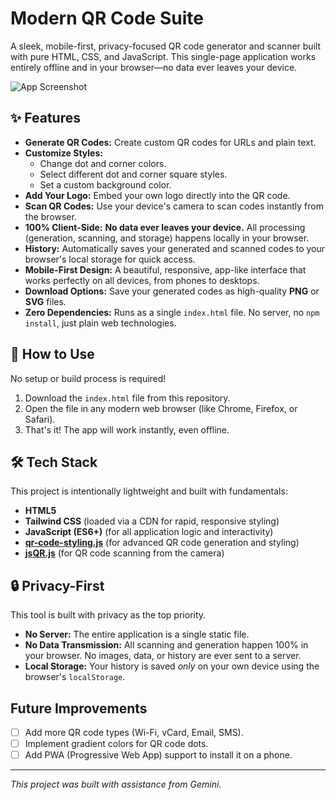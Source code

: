 # Modern QR Code Suite

A sleek, mobile-first, privacy-focused QR code generator and scanner built with pure HTML, CSS, and JavaScript. This single-page application works entirely offline and in your browser—no data ever leaves your device.

![App Screenshot](https://i.imgur.com/your-screenshot-url.png)


## ✨ Features

* **Generate QR Codes:** Create custom QR codes for URLs and plain text.
* **Customize Styles:**
    * Change dot and corner colors.
    * Select different dot and corner square styles.
    * Set a custom background color.
* **Add Your Logo:** Embed your own logo directly into the QR code.
* **Scan QR Codes:** Use your device's camera to scan codes instantly from the browser.
* **100% Client-Side:** **No data ever leaves your device.** All processing (generation, scanning, and storage) happens locally in your browser.
* **History:** Automatically saves your generated and scanned codes to your browser's local storage for quick access.
* **Mobile-First Design:** A beautiful, responsive, app-like interface that works perfectly on all devices, from phones to desktops.
* **Download Options:** Save your generated codes as high-quality **PNG** or **SVG** files.
* **Zero Dependencies:** Runs as a single `index.html` file. No server, no `npm install`, just plain web technologies.

## 🚀 How to Use

No setup or build process is required!

1.  Download the `index.html` file from this repository.
2.  Open the file in any modern web browser (like Chrome, Firefox, or Safari).
3.  That's it! The app will work instantly, even offline.

## 🛠️ Tech Stack

This project is intentionally lightweight and built with fundamentals:

* **HTML5**
* **Tailwind CSS** (loaded via a CDN for rapid, responsive styling)
* **JavaScript (ES6+)** (for all application logic and interactivity)
* **[qr-code-styling.js](https://github.com/kozakdenys/qr-code-styling)** (for advanced QR code generation and styling)
* **[jsQR.js](https://github.com/cozmo/jsQR)** (for QR code scanning from the camera)

## 🔒 Privacy-First

This tool is built with privacy as the top priority.
* **No Server:** The entire application is a single static file.
* **No Data Transmission:** All scanning and generation happen 100% in your browser. No images, data, or history are ever sent to a server.
* **Local Storage:** Your history is saved *only* on your own device using the browser's `localStorage`.

## Future Improvements

* [ ] Add more QR code types (Wi-Fi, vCard, Email, SMS).
* [ ] Implement gradient colors for QR code dots.
* [ ] Add PWA (Progressive Web App) support to install it on a phone.

---
*This project was built with assistance from Gemini.*
